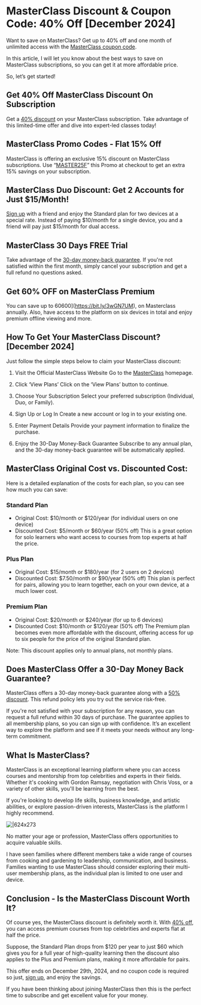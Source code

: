 # MasterClass Discount & Coupon Code: 40% Off [December 2024]

Want to save on MasterClass? Get up to 40% off and one month of unlimited access with the [MasterClass coupon code](https://bit.ly/3wGN7UM).

In this article, I will let you know about the best ways to save on MasterClass subscriptions, so you can get it at more affordable price.

So, let’s get started!

## Get 40% Off MasterClass Discount On Subscription

Get a [40% discount](https://bit.ly/3wGN7UM) on your MasterClass subscription. Take advantage of this limited-time offer and dive into expert-led classes today!

## MasterClass Promo Codes - Flat 15% Off

MasterClass is offering an exclusive 15% discount on MasterClass subscriptions. Use “[MASTER25F](https://bit.ly/3wGN7UM)” this Promo at checkout to get an extra 15% savings on your subscription.

## MasterClass Duo Discount: Get 2 Accounts for Just $15/Month!

[Sign up](https://bit.ly/3wGN7UM) with a friend and enjoy the Standard plan for two devices at a special rate. Instead of paying $10/month for a single device, you and a friend will pay just $15/month for dual access.

## MasterClass 30 Days FREE Trial

Take advantage of the [30-day money-back guarantee](https://bit.ly/3wGN7UM). If you're not satisfied within the first month, simply cancel your subscription and get a full refund no questions asked.

## Get 60% OFF on MasterClass Premium

You can save up to $60% i.e., [$600](https://bit.ly/3wGN7UM), on Masterclass annually. Also, have access to the platform on six devices in total and enjoy premium offline viewing and more.

## How To Get Your MasterClass Discount? [December 2024]

Just follow the simple steps below to claim your MasterClass discount:

1. Visit the Official MasterClass Website
Go to the [MasterClass](https://bit.ly/3wGN7UM) homepage.

2. Click ‘View Plans’
Click on the ‘View Plans’ button to continue.

3. Choose Your Subscription
Select your preferred subscription (Individual, Duo, or Family).

4. Sign Up or Log In
Create a new account or log in to your existing one.

5. Enter Payment Details
Provide your payment information to finalize the purchase.

6. Enjoy the 30-Day Money-Back Guarantee
Subscribe to any annual plan, and the 30-day money-back guarantee will be automatically applied.

## MasterClass Original Cost vs. Discounted Cost:

Here is a detailed explanation of the costs for each plan, so you can see how much you can save:

### Standard Plan

* Original Cost: $10/month or $120/year (for individual users on one device)
* Discounted Cost: $5/month or $60/year (50% off)
This is a great option for solo learners who want access to courses from top experts at half the price.

### Plus Plan

* Original Cost: $15/month or $180/year (for 2 users on 2 devices)
* Discounted Cost: $7.50/month or $90/year (50% off)
This plan is perfect for pairs, allowing you to learn together, each on your own device, at a much lower cost.

### Premium Plan

* Original Cost: $20/month or $240/year (for up to 6 devices)
* Discounted Cost: $10/month or $120/year (50% off)
The Premium plan becomes even more affordable with the discount, offering access for up to six people for the price of the original Standard plan.

Note: This discount applies only to annual plans, not monthly plans.

## Does MasterClass Offer a 30-Day Money Back Guarantee?

MasterClass offers a 30-day money-back guarantee along with a [50% discount](https://bit.ly/3wGN7UM). This refund policy lets you try out the service risk-free.

If you're not satisfied with your subscription for any reason, you can request a full refund within 30 days of purchase. The guarantee applies to all membership plans, so you can sign up with confidence. It’s an excellent way to explore the platform and see if it meets your needs without any long-term commitment.

## What Is MasterClass?

MasterClass is an exceptional learning platform where you can access courses and mentorship from top celebrities and experts in their fields. Whether it's cooking with Gordon Ramsay, negotiation with Chris Voss, or a variety of other skills, you'll be learning from the best.

If you're looking to develop life skills, business knowledge, and artistic abilities, or explore passion-driven interests, MasterClass is the platform I highly recommend.

![|624x273](https://lh7-rt.googleusercontent.com/docsz/AD_4nXdQH0r1tVCTpiahDm6B1zdRRrZIxzoHgldwvPKHg5-CXfHrUIpCwIylYQZ4V7Ajg9ILAgrq0krWlvI_vI4LxLpPNu2UED0ypH7HeyJ-bKarTHcThNWI60Lr2GIYeIsufwKM3Qq9-g?key=zl5uU7lo19RucN01xnbKUuPI)

No matter your age or profession, MasterClass offers opportunities to acquire valuable skills.

I have seen families where different members take a wide range of courses from cooking and gardening to leadership, communication, and business. Families wanting to use MasterClass should consider exploring their multi-user membership plans, as the individual plan is limited to one user and device.

## Conclusion - Is the MasterClass Discount Worth It?

Of course yes, the MasterClass discount is definitely worth it. With [40% off](https://bit.ly/3wGN7UM), you can access premium courses from top celebrities and experts flat at half the price.

Suppose, the Standard Plan drops from $120 per year to just $60 which gives you for a full year of high-quality learning then the discount also applies to the Plus and Premium plans, making it more affordable for pairs.

This offer ends on December 29th, 2024, and no coupon code is required so just, [sign up](https://bit.ly/3wGN7UM), and enjoy the savings.

If you have been thinking about joining MasterClass then this is the perfect time to subscribe and get excellent value for your money.
